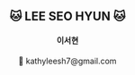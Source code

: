 <div align="center">
  <h2> 🐱 LEE SEO HYUN 🐱 </h2>
  <h4> <p> 이서현</p></h4>
  <p> 📧  kathyleesh7@gmail.com </p>  
</div>
  
<!--   <br>
  
  ### 🌿 good at
  <div>
    <img src="https://img.shields.io/badge/-Java-orange?logo=java&logoColor=navy&style=flat">
    <img src="https://img.shields.io/badge/-JavaScript-F7DF1E?logo=javascript&logoColor=black&style=flat">
    <img src="https://img.shields.io/badge/-Python-3776AB?logo=python&logoColor=white&style=flat">

  </div>
  <div>
    <img src="https://img.shields.io/badge/-Spring Boot-6DB33F?logo=SpringBoot&logoColor=white&style=flat">
    <img src="https://img.shields.io/badge/-Spring Security-6DB33F?style=flat">
    <img src="https://img.shields.io/badge/-Hibernate-59666C?logo=hibernate&logoColor=white&style=flat">
    <img src="https://img.shields.io/badge/-mysql-4479A1?logo=mysql&logoColor=white&style=flat">
  </div>

  ### 🌿 activity
  <div>
    <a href="https://velog.io/@juejue">
      <img src="https://img.shields.io/badge/-juejue Velog-60C69A?logo=vimeo&logoColor=white&style=flat">
    </a>
    <a href="https://github.com/jueleejue">
      <img src="https://img.shields.io/badge/-jueleejue Github-181717?logo=github&logoColor=white&style=flat">
    </a>  
  </div>
  
  ### 🌿 contact me 
  <div>
    <img src="https://img.shields.io/badge/-Gmail-EA4335?logo=gmail&logoColor=white&style=flat"> jueleejue@gmail.com
  </div>
 
  <br><br>
  <a href="https://hits.seeyoufarm.com"><img src="https://hits.seeyoufarm.com/api/count/incr/badge.svg?url=https%3A%2F%2Fgithub.com%2Fjuegonjue&count_bg=%23FFDEDE&title_bg=%23FF7F7F&icon=&icon_color=%23FF3131&title=hits&edge_flat=false"/></a> -->
  


<!--
**juegonjue/juegonjue** is a ✨ _special_ ✨ repository because its `README.md` (this file) appears on your GitHub profile.

Here are some ideas to get you started:

- 🔭 I’m currently working on ...
- 🌱 I’m currently learning ...
- 👯 I’m looking to collaborate on ...
- 🤔 I’m looking for help with ...
- 💬 Ask me about ...
- 📫 How to reach me: ...
- 😄 Pronouns: ...
- ⚡ Fun fact: ...
-->
